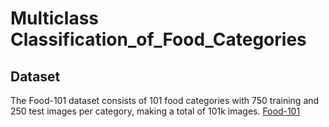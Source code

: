 # Multiclass Classification_of_Food_Categories

## Dataset
The Food-101 dataset consists of 101 food categories with 750 training and 250 test images per category, making a total of 101k images.
[Food-101](https://www.kaggle.com/dansbecker/food-101)

